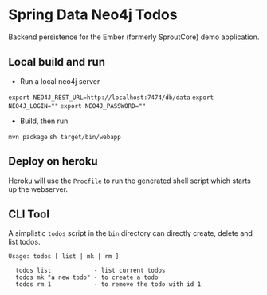 Spring Data Neo4j Todos
=======================

Backend persistence for the Ember (formerly SproutCore) demo application.

Local build and run
-------------------

* Run a local neo4j server

`export NEO4J_REST_URL=http://localhost:7474/db/data`
`export NEO4J_LOGIN=""`
`export NEO4J_PASSWORD=""`

* Build, then run

`mvn package`
`sh target/bin/webapp`

Deploy on heroku
----------------

Heroku will use the `Procfile` to run the generated shell script which starts up the webserver.

CLI Tool
--------

A simplistic `todos` script in the `bin` directory can directly create, delete and list todos.

    Usage: todos [ list | mk | rm ]

      todos list            - list current todos
      todos mk "a new todo" - to create a todo
      todos rm 1            - to remove the todo with id 1

